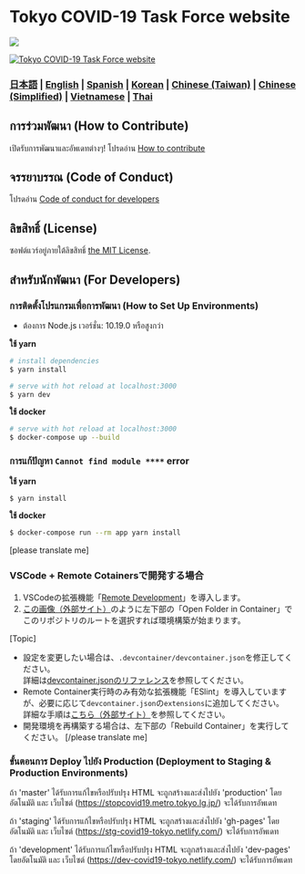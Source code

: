 # Tokyo COVID-19 Task Force website

![](https://github.com/tokyo-metropolitan-gov/covid19/workflows/production%20deploy/badge.svg)

[![Tokyo COVID-19 Task Force website](https://user-images.githubusercontent.com/1301149/75629392-1d19d900-5c25-11ea-843d-2d4376e3a560.png)](https://stopcovid19.metro.tokyo.lg.jp/)


### [日本語](./README.md) | [English](./README_EN.md) | [Spanish](./README_ES.md) | [Korean](./README_KO.md) | [Chinese (Taiwan)](./README_ZH_TW.md) | [Chinese (Simplified)](./README_ZH_CN.md) | [Vietnamese](./README_VI.md) | [Thai](./README_TH.md)


## การร่วมพัฒนา (How to Contribute)

เปิดรับการพัฒนาและอัพเดทต่างๆ!
โปรดอ่าน [How to contribute](./.github/CONTRIBUTING_TH.md)

## จรรยาบรรณ (Code of Conduct)

โปรดอ่าน [Code of conduct for developers](./.github/CODE_OF_CONDUCT_TH.md)

## ลิขสิทธิ์ (License)
ซอฟต์แวร์อยู่ภายใต้ลิขสิทธิ์ [the MIT License](./LICENSE.txt).

## สำหรับนักพัฒนา (For Developers)

### การติดตั้งโปรแกรมเพื่อการพัฒนา (How to Set Up Environments)

- ต้องการ Node.js เวอร์ชั่น: 10.19.0 หรือสูงกว่า

**ใช้ yarn**
```bash
# install dependencies
$ yarn install

# serve with hot reload at localhost:3000
$ yarn dev
```

**ใช้ docker**
```bash
# serve with hot reload at localhost:3000
$ docker-compose up --build
```

### การแก้ปัญหา `Cannot find module ****` error

**ใช้ yarn**
```bash
$ yarn install
```

**ใช้ docker**
```bash
$ docker-compose run --rm app yarn install
```

[please translate me]
### VSCode + Remote Cotainersで開発する場合

1. VSCodeの拡張機能「[Remote Development](https://marketplace.visualstudio.com/items?itemName=ms-vscode-remote.vscode-remote-extensionpack)」を導入します。
2. [この画像（外部サイト）](https://code.visualstudio.com/docs/remote/containers#_quick-start-try-a-dev-container)のように左下部の「Open Folder in Container」でこのリポジトリのルートを選択すれば環境構築が始まります。

[Topic]
- 設定を変更したい場合は、`.devcontainer/devcontainer.json`を修正してください。<br/>
    詳細は[devcontainer.jsonのリファレンス](https://code.visualstudio.com/docs/remote/containers#_devcontainerjson-reference)を参照してください。
- Remote Container実行時のみ有効な拡張機能「ESlint」を導入していますが、必要に応じて`devcontainer.json`の`extensions`に追加してください。<br/>
    詳細な手順は[こちら（外部サイト）](https://code.visualstudio.com/docs/remote/containers#_managing-extensions)を参照してください。
- 開発環境を再構築する場合は、左下部の「Rebuild Container」を実行してください。
[/please translate me]

### ขั้นตอนการ Deploy ไปยัง Production (Deployment to Staging & Production Environments)

ถ้า 'master' ได้รับการแก้ไขหรือปรับปรุง HTML จะถูกสร้างและส่งไปยัง 'production' โดยอัตโนมัติ
และ เว็บไซต์ (https://stopcovid19.metro.tokyo.lg.jp/) จะได้รับการอัพเดท

ถ้า 'staging' ได้รับการแก้ไขหรือปรับปรุง HTML จะถูกสร้างและส่งไปยัง 'gh-pages' โดยอัตโนมัติ
และ เว็บไซต์ (https://stg-covid19-tokyo.netlify.com/) จะได้รับการอัพเดท

ถ้า 'development' ได้รับการแก้ไขหรือปรับปรุง HTML จะถูกสร้างและส่งไปยัง 'dev-pages' โดยอัตโนมัติ
และ เว็บไซต์ (https://dev-covid19-tokyo.netlify.com/) จะได้รับการอัพเดท
